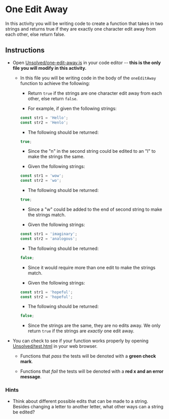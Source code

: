 # One Edit Away

In this activity you will be writing code to create a function that takes in two strings and returns true if they are exactly one character edit away from each other, else return false.

## Instructions

- Open [Unsolved/one-edit-away.js](Unsolved/one-edit-away.js) in your code editor -- **this is the only file you will modify in this activity.**

  - In this file you will be writing code in the body of the `oneEditAway` function to achieve the following:

    - Return `true` if the strings are one character edit away from each other, else return `false`.

    - For example, if given the following strings:

    ```js
    const str1 = 'Hello';
    const str2 = 'Henlo';
    ```

    - The following should be returned:

    ```js
    true;
    ```

    - Since the "n" in the second string could be edited to an "l" to make the strings the same.

    - Given the following strings:

    ```js
    const str1 = 'wow';
    const str2 = 'wo';
    ```

    - The following should be returned:

    ```js
    true;
    ```

    - Since a "w" could be added to the end of second string to make the strings match.

    - Given the following strings:

    ```js
    const str1 = 'imaginary';
    const str2 = 'analogous';
    ```

    - The following should be returned:

    ```js
    false;
    ```

    - Since it would require more than one edit to make the strings match.

    - Given the following strings:

    ```js
    const str1 = 'hopeful';
    const str2 = 'hopeful';
    ```

    - The following should be returned:

    ```js
    false;
    ```

    - Since the strings are the same, they are no edits away. We only return `true` if the strings are _exactly_ one edit away.

- You can check to see if your function works properly by opening [Unsolved/test.html](Unsolved/test.html) in your web browser.

  - Functions that _pass_ the tests will be denoted with a **green check mark**.

  - Functions that _fail_ the tests will be denoted with a **red x and an error message**.

### Hints

- Think about different possible edits that can be made to a string. Besides changing a letter to another letter, what other ways can a string be edited?

